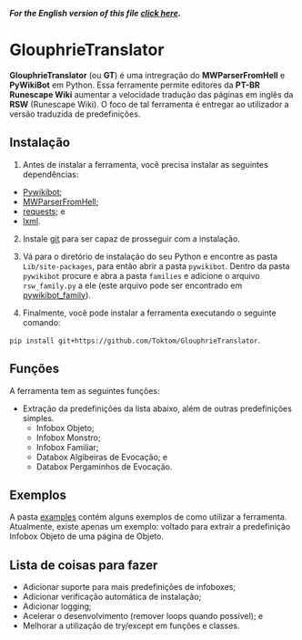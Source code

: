 _**For the English version of this file [click here](README.md).**_

# GlouphrieTranslator

**GlouphrieTranslator** (ou **GT**) é uma intregração do **MWParserFromHell** e **PyWikiBot** em Python. Essa ferramente permite editores da **PT-BR Runescape Wiki** aumentar a velocidade tradução das páginas em inglês da **RSW** (Runescape Wiki). O foco de tal ferramenta é entregar ao utilizador a versão traduzida de predefinições.

## Instalação

1. Antes de instalar a ferramenta, você precisa instalar as seguintes dependências:

- [Pywikibot](https://github.com/wikimedia/pywikibot);
- [MWParserFromHell](https://github.com/earwig/mwparserfromhell);
- [requests](https://github.com/psf/requests); e
- [lxml](https://github.com/lxml/lxml).

2. Instale [git](https://git-scm.com/) para ser capaz de prosseguir com a instalação.

3. Vá para o diretório de instalação do seu Python e encontre as pasta `Lib/site-packages`, para então abrir a pasta `pywikibot`. Dentro da pasta `pywikibot` procure e abra a pasta `families` e adicione o arquivo `rsw_family.py` a ele (este arquivo pode ser encontrado em [pywikibot_family](pywikibot_family)).

4. Finalmente, você pode instalar a ferramenta executando o seguinte comando:

```pip install git+https://github.com/Toktom/GlouphrieTranslator```.

## Funções

A ferramenta tem as seguintes funções:

- Extração da predefinições da lista abaixo, além de outras predefinições simples.
  - Infobox Objeto;
  - Infobox Monstro;
  - Infobox Familiar;
  - Databox Algibeiras de Evocação; e
  - Databox Pergaminhos de Evocação.

## Exemplos

A pasta [examples](examples) contém alguns exemplos de como utilizar a ferramenta. Atualmente, existe apenas um exemplo: voltado para extrair a predefinição Infobox Objeto de uma página de Objeto.

## Lista de coisas para fazer

- Adicionar suporte para mais predefinições de infoboxes;
- Adicionar verificação automática de instalação;
- Adicionar logging;
- Acelerar o desenvolvimento (remover loops quando possível); e
- Melhorar a utilização de try/except em funções e classes.
